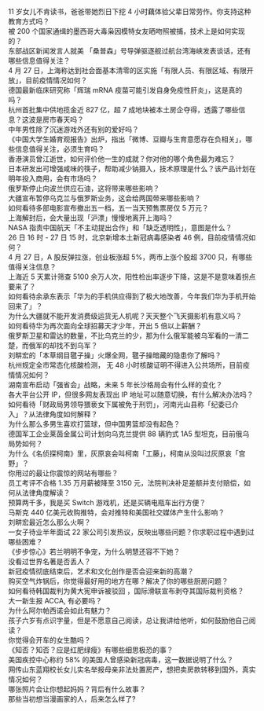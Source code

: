 11  岁女儿不肯读书，爸爸带她烈日下挖 4 小时藕体验父辈日常劳作。你支持这种教育方式吗？  
被 200 个国家通缉的墨西哥大毒枭因模特女友晒吻照被捕，技术上是如何实现的？  
东部战区新闻发言人就美 「桑普森」号导弹驱逐舰过航台湾海峡发表谈话，还有哪些信息值得关注？  
4 月 27 日，上海称达到社会面基本清零的区实施「有限人员、有限区域、有限开放」，目前疫情情况如何？  
德国最新临床研究称「辉瑞 mRNA 疫苗可能引发自身免疫性肝炎」，这是真的吗？  
杭州首批集中供地揽金近 827 亿，超 7 成地块被本土房企夺得，透露了哪些信息？这波是房市春天吗？  
中年男性除了沉迷游戏外还有别的爱好吗？  
《中国大学生婚育观报告》出炉，指出「微博、豆瓣与生育意愿存在负相关」，哪些信息值得关注，必须生育吗？  
香港演员曾江逝世，如何评价他一生的成就？你对他的哪个角色最为难忘？  
日本研发出可增强咸味的筷子，帮助减少钠摄入，技术原理是什么？该产品计划在明年投入商用，会有市场吗？  
俄罗斯停止向波兰供应石油，这将带来哪些影响？  
大疆宣布暂停乌克兰与俄罗斯业务，这会给两国带来哪些影响？  
如何看待多部电影宣布撤出五一档，五一当天预售票房仅 5 万元？  
上海解封后，会大量出现「沪漂」慢慢地离开上海吗？  
NASA 指责中国航天「不主动提出合作」和「缺乏透明性」，意图是什么？  
26 日 16 时 - 27 日 15 时，北京新增本土新冠病毒感染者 46 例，目前疫情情况如何？  
4 月 27 日，A 股反弹拉涨，创业板涨超 5%，两市上涨个股超 3700 只，有哪些值得关注信息？  
上海近 5 天累计筛查 5100 余万人次，阳性检出率逐步下降，这是不是意味着拐点要来了？  
如何看待余承东表示「华为的手机供应得到了极大地改善，今年我们华为手机开始回来了」？  
为什么大疆就不能开发消费级运货无人机呢？天天整个飞天摄影机有意义吗？  
如何看待华为再次面向全球招募天才少年，开出 5 倍以上薪酬？  
俄罗斯卫星和雷达的数量，不比乌克兰的少，那为什么俄军能被乌军看的一清二楚，而俄军的却找不到乌军？  
刘畊宏的「本草纲目毽子操」火爆全网，毽子操暗藏的隐患你了解吗？  
杭州规定全市常态化核酸检测， 无 48 小时核酸证明不得进入公共场所，目前疫情情况如何？  
湖南宣布启动「强省会」战略，未来 5 年长沙格局会有什么样的变化？  
各大平台公开 IP，但很多网友表现出 IP 地址可以随意切换，有什么解决办法吗？  
如何看待「财政局男领导猥亵女下属被免于刑罚」，河南光山县称「纪委已介入」？从法律角度如何解释？  
为什么那么多男生喜欢打篮球，但中国男篮却没有起色？  
德国军工企业莱茵金属公司计划向乌克兰提供 88 辆豹式 1A5 型坦克，目前俄乌局势如何？  
为什么《名侦探柯南》里，灰原哀会叫柯南「工藤」，柯南从没叫过灰原哀「宫野」？  
你用过的最让你震惊的网站有哪些？  
员工考评不合格 1.35 万月薪被降至 3150 元，法院判决补足差额并支付赔偿，如何从法律角度解读？  
预算两千多，我是买 Switch 游戏机，还是买辆电瓶车出行方便？  
马斯克 440 亿美元收购推特，会对推特和美国社交媒体产生什么影响？  
刘畊宏最近怎么那么火啊？  
一女子待业半年面试 22 家公司引发热议，反映出哪些问题？你求职过程中遇到过哪些困难？  
《步步惊心》若兰明明不争宠，为什么明慧还容不下她？  
没看过世界名著是否丢人？  
新冠疫情彻底结束后，艺术和文化创作是否会迎来新的高潮？  
购买空气炸锅后，你觉得最好用的地方在哪？解决了你的哪些厨房问题？  
如何看待韩国裁判为黄大宪申诉被驳回 ，国际滑联宣布剥夺其国际裁判资格？  
大一新生报 ACCA, 有必要吗？  
为什么阿尔帕西诺会如此有魅力？  
孩子六岁有点识字量，但是不愿意自己阅读，总让我讲给他听，如何鼓励他自己阅读？  
你觉得会开车的女生酷吗？  
《知否？知否？应是红肥绿瘦》有哪些细思极恐的事？  
美国疾控中心称约 58% 的美国人曾感染新冠病毒，这一数据说明了什么？  
网传山东蓝翔校长女儿实名举报母亲非法处置房产，想把卖房款转移到国外，真实情况如何？  
哪张照片会让你想起妈妈？背后有什么故事？  
那些当初想当漫画家的人，后来怎么样了?  
